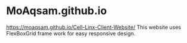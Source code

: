 # MoAqsam.github.io
https://moaqsam.github.io/Cell-Linx-Client-Website/
This website uses FlexBoxGrid frame work for easy responsive design.
